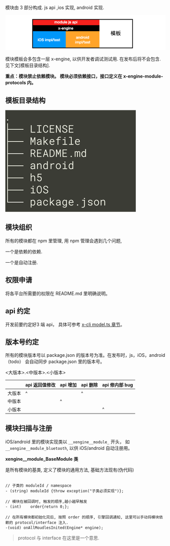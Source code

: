 模块由 3 部分构成. js api ,ios 实现, android 实现.

![image-20200719163238615](assets/image-20200719163238615.png)

模块模板会多包含一层 x-engine, 以供开发者调试测试用. 在发布后将不会包含. 见下文[模板目录结构].



**重点：模块禁止依赖模块。 模块必须依赖接口，接口定义在 x-engine-module-protocols 内。**



## 模板目录结构

![image-20201012004634152](assets/image-20201012004634152.png)

## 模块组织

所有的模块都在 npm 里管理, 用 npm 管理会遇到几个问题,

一个是依赖的依赖.

一个是自动注册.




## 权限申请

将各平台所需要的权限在 README.md 里明确说明。 



## api 约定

开发前要约定好3 端 api， 具体可参考 [x-cli model.ts 章节](./docs/product/x-cli?id=model)。



## 版本号约定

所有的模块版本号以 package.json 的版本号为准。在发布时，js，iOS，android（todo） 会自动同步 package.json 里的版本号。

<大版本>.<中版本>.<小版本>

|        | api 返回值修改 | api 增加 | api 删除 | api 修内部 bug |
| ------ | -------------- | -------- | -------- | -------------- |
| 大版本 | ^              |          | ^        |                |
| 中版本 |                | ^        |          |                |
| 小版本 |                |          |          | ^              |



## 模块扫描与注册



iOS/android 里的模块实现类以 `__xengine__module_` 开头， 如 `__xengine__module_bluetooth`,  以供 iOS/android 自动注册用。

**xengine__module_BaseModule 类**

是所有模块的基类, 定义了模块的通用方法, 基础方法现有(伪代码)

``` oc 

// 子类的 moduleId / namespace
- (string) moduleId {throw exception("子类必须实现")};

// 模块在被回调时, 触发的顺序,越小越早触发
- (int)    order{return 0;};

// 在所有模块都初始化完后, 按照 order 的顺序, 引擎回调通知, 这里可以手动将模块依赖的 protocol/interface 注入.
-(void) onAllMoudlesInited(Engine* engine);
```



> protocol 与 interface 在这里是一个意思.




